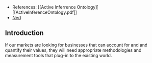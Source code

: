 - References: [[Active Inferrence Ontology]] [[ActiveInferenceOntology.pdf]]
- [Ned](https://docs.google.com/document/d/1giZVMkFr186omN6esxJefkpfm_bTwQXST0_Wraz5KRU/edit)

## Introduction




If our markets are looking for businesses that can account for and and quantify their values, they will need appropriate methodologies and measurement tools that plug-in to the existing world.  
